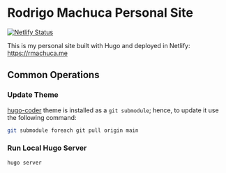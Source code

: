 # Rodrigo Machuca Personal Site

[![Netlify Status](https://api.netlify.com/api/v1/badges/f09f53df-1845-4497-be07-776ea925a57d/deploy-status)](https://app.netlify.com/sites/rmachuca-me/deploys)

This is my personal site built with Hugo and deployed in Netlify:
https://rmachuca.me

## Common Operations

### Update Theme

[hugo-coder](https://github.com/luizdepra/hugo-coder) theme is installed as a `git submodule`; hence, to update it use the following command:

```sh
git submodule foreach git pull origin main
```

### Run Local Hugo Server

``` sh
hugo server
```
